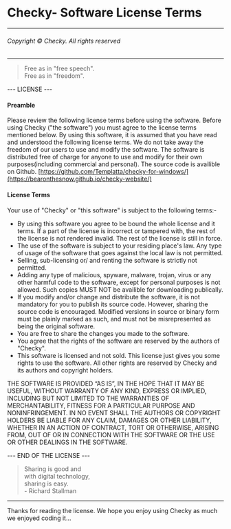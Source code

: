 # Checky- Software License Terms 
---
###### Copyright &copy; Checky. All rights reserved ######
---

> Free as in "free speech". <br />
> Free as in "freedom".

--- LICENSE ---
#### Preamble ####
Please review the following license terms before using the software.
Before using Checky ("the software") you must agree to the license terms mentioned below. By using  this software, it is assumed that you have read and understood the following license terms. We do not take away the freedom of our users to use and modify the software. The software is distributed free of charge for anyone to use and modify for their own purposes(including commercial and personal). The source code is availible on Github.
[https://github.com/Templatta/checky-for-windows/](https://bearonthesnow.github.io/checky-website/)
#### License Terms ####
Your use of "Checky" or "this software" is subject to the following terms:-
- By using this software you agree to be bound the whole license and it terms. If a part of the license is incorrect or tampered with, the rest of the license is not rendered invalid. The rest of the license is still in force.
- The use of the software is subject to your residing place's law. Any type of usage of the software that goes against the local law is not permitted.
- Selling, sub-licensing or/ and renting the software is strictly not permitted.
- Adding any type of malicious, spyware, malware, trojan, virus or any other harmful code to the software, except for personal purposes is not allowed. Such copies MUST NOT be availible for downloading publically. 
- If you modify and/or change and distribute the software, it is not mandatory for you to publish its source code. However, sharing the source code is encouraged.  Modified versions in source or binary form must be plainly marked as such, and must not be misrepresented as being the original software.
- You are free to share the changes you made to the software.
- You agree that the rights of the software are reserved by the authors of "Checky".
- This software is licensed and not sold. This license just gives you some rights to use the software. All other rights are reserved by Checky and its authors and copyright holders.

THE SOFTWARE IS PROVIDED “AS IS”, IN THE HOPE THAT IT MAY BE USEFUL, WITHOUT WARRANTY OF ANY KIND, EXPRESS OR IMPLIED, INCLUDING BUT NOT LIMITED TO THE WARRANTIES OF MERCHANTABILITY, FITNESS FOR A PARTICULAR PURPOSE AND NONINFRINGEMENT. IN NO EVENT SHALL THE AUTHORS OR COPYRIGHT HOLDERS BE LIABLE FOR ANY CLAIM, DAMAGES OR OTHER LIABILITY, WHETHER IN AN ACTION OF CONTRACT, TORT OR OTHERWISE, ARISING FROM, OUT OF OR IN CONNECTION WITH THE SOFTWARE OR THE USE OR OTHER DEALINGS IN THE SOFTWARE.

--- END OF THE LICENSE ---

> Sharing is good and                                
> with digital technology,                          
> sharing is easy.                                  
>          - Richard Stallman
---
Thanks for reading the license. We hope you enjoy using Checky as much we enjoyed coding it...
